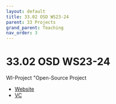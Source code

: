 ```yaml
---
layout: default
title: 33.02 OSD WS23-24
parent: 33 Projects
grand_parent: Teaching
nav_order: 3
---
```


# 33.02 OSD WS23-24

WI-Project "Open-Source Project

- [Website](https://www.uni-bamberg.de/digital-work/studium/bachelor/wi-projekt-open-source-projekt/)
- [VC](https://vc.uni-bamberg.de/course/view.php?id=64616)
